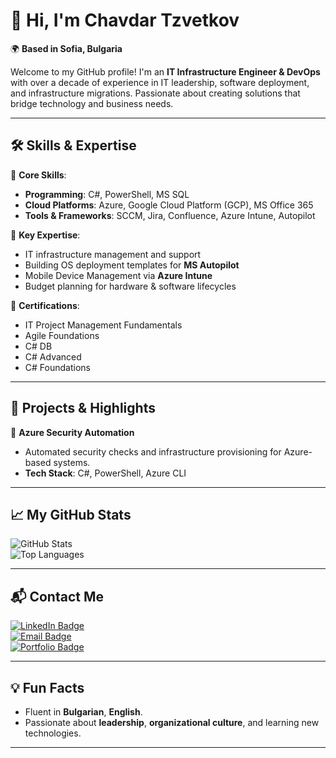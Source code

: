 # 👋 Hi, I'm **Chavdar Tzvetkov**

🌍 **Based in Sofia, Bulgaria**

Welcome to my GitHub profile! I'm an **IT Infrastructure Engineer & DevOps** with over a decade of experience in IT leadership, software deployment, and infrastructure migrations. Passionate about creating solutions that bridge technology and business needs.

---

## 🛠️ **Skills & Expertise**

🎯 **Core Skills**:
- **Programming**: C#, PowerShell, MS SQL
- **Cloud Platforms**: Azure, Google Cloud Platform (GCP), MS Office 365
- **Tools & Frameworks**: SCCM, Jira, Confluence, Azure Intune, Autopilot

📂 **Key Expertise**:
- IT infrastructure management and support
- Building OS deployment templates for **MS Autopilot**
- Mobile Device Management via **Azure Intune**
- Budget planning for hardware & software lifecycles

📜 **Certifications**:
- IT Project Management Fundamentals
- Agile Foundations
- C# DB
- C# Advanced
- C# Foundations

---

## 🚀 **Projects & Highlights**

🔑 **Azure Security Automation**
- Automated security checks and infrastructure provisioning for Azure-based systems.
- **Tech Stack**: C#, PowerShell, Azure CLI

---

## 📈 **My GitHub Stats**

![GitHub Stats](https://github-readme-stats.vercel.app/api?username=40CI&show_icons=true&theme=radical)  
![Top Languages](https://github-readme-stats.vercel.app/api/top-langs/?username=40CI&layout=compact&theme=radical)

---

## 📬 **Contact Me**

[![LinkedIn Badge](https://img.shields.io/badge/LinkedIn-0077B5?style=for-the-badge&logo=linkedin&logoColor=white)](https://linkedin.com/in/chavdar-tzvetkov)  
[![Email Badge](https://img.shields.io/badge/Email-0078D4?style=for-the-badge&logo=microsoft-outlook&logoColor=white)](mailto:chavdar.tzvetkov@gmail.com)  
[![Portfolio Badge](https://img.shields.io/badge/Portfolio-24292e?style=for-the-badge&logo=githubpages&logoColor=white)](#)  

---

## 💡 **Fun Facts**
- Fluent in **Bulgarian**, **English**.
- Passionate about **leadership**, **organizational culture**, and learning new technologies.

---

